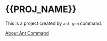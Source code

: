 # {{PROJ_NAME}}

This is a project created by `ant gen` command.

[About Ant Command](https://github.com/xiaoenai/ants/tree/master/cmd/ant)
